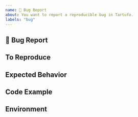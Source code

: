 ```yaml
---
name: 🐛 Bug Report
about: You want to report a reproducible bug in Tartufo.
labels: "bug"
---
```


## 🐛 Bug Report

<!--
  A clear and concise description of what the bug is.
  Include screenshots if needed.
-->

## To Reproduce

<!--
  Steps to reproduce the behavior.
-->

## Expected Behavior

<!--
  A clear and concise description of what you expected to happen.
-->

## Code Example

<!--
  Please provide a link to a repository on GitHub, or
  provide a minimal code example that reproduces the problem.

  Issues without a reproduction link are likely to stall.
-->

## Environment

<!--
  Describe the environment and provide any configuration you've used to run Tartufo.
-->
